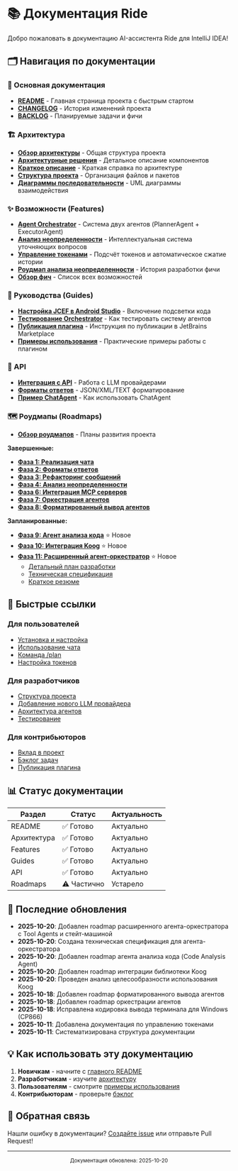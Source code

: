 # 📚 Документация Ride

Добро пожаловать в документацию AI-ассистента Ride для IntelliJ IDEA!

## 🗂️ Навигация по документации

### 📖 Основная документация

- [**README**](../README.md) - Главная страница проекта с быстрым стартом
- [**CHANGELOG**](CHANGELOG.md) - История изменений проекта
- [**BACKLOG**](BACKLOG.md) - Планируемые задачи и фичи

### 🏗️ Архитектура

- [**Обзор архитектуры**](architecture/overview.md) - Общая структура проекта
- [**Архитектурные решения**](architecture.md) - Детальное описание компонентов
- [**Краткое описание**](ARCHITECTURE_SUMMARY.md) - Краткая справка по архитектуре
- [**Структура проекта**](project-structure.md) - Организация файлов и пакетов
- [**Диаграммы последовательности**](sequence-diagrams.md) - UML диаграммы взаимодействия

### ✨ Возможности (Features)

- [**Agent Orchestrator**](features/agent-orchestrator.md) - Система двух агентов (PlannerAgent + ExecutorAgent)
- [**Анализ неопределенности**](features/FEATURE_UNCERTAINTY_ANALYSIS.md) - Интеллектуальная система уточняющих вопросов
- [**Управление токенами**](features/token-management.md) - Подсчёт токенов и автоматическое сжатие истории
- [**Роудмап анализа неопределенности**](features/uncertainty-analysis-roadmap.md) - История разработки фичи
- [**Обзор фич**](features/README.md) - Список всех возможностей

### 📘 Руководства (Guides)

- [**Настройка JCEF в Android Studio**](guides/android-studio-jcef.md) - Включение подсветки кода
- [**Тестирование Orchestrator**](guides/testing-orchestrator.md) - Как тестировать систему агентов
- [**Публикация плагина**](PUBLISHING_GUIDE.md) - Инструкция по публикации в JetBrains Marketplace
- [**Примеры использования**](USAGE_EXAMPLES.md) - Практические примеры работы с плагином

### 🔌 API

- [**Интеграция с API**](api-integration.md) - Работа с LLM провайдерами
- [**Форматы ответов**](api/response-formats.md) - JSON/XML/TEXT форматирование
- [**Пример ChatAgent**](chat-agent-example.md) - Как использовать ChatAgent

### 🗺️ Роудмапы (Roadmaps)

- [**Обзор роудмапов**](roadmaps/README.md) - Планы развития проекта

**Завершенные:**

- [**Фаза 1: Реализация чата**](roadmaps/01-chat-implementation-phase1.md)
- [**Фаза 2: Форматы ответов**](roadmaps/02-response-format-feature.md)
- [**Фаза 3: Рефакторинг сообщений**](roadmaps/03-llm-messages-refactor.md)
- [**Фаза 4: Анализ неопределенности**](roadmaps/04-uncertainty-analysis-feature.md)
- [**Фаза 6: Интеграция MCP серверов**](roadmaps/06-mcp-server-integration.md)
- [**Фаза 7: Оркестрация агентов**](roadmaps/07-agent-orchestration.md)
- [**Фаза 8: Форматированный вывод агентов**](roadmaps/08-agent-formatted-output.md)

**Запланированные:**
- [**Фаза 9: Агент анализа кода**](roadmaps/09-code-analysis-agent.md) ⭐ Новое
- [**Фаза 10: Интеграция Koog**](roadmaps/10-koog-integration.md) ⭐ Новое
- [**Фаза 11: Расширенный агент-оркестратор**](roadmaps/11-enhanced-orchestrator.md) ⭐ Новое
  - [Детальный план разработки](roadmaps/enhanced-orchestrator-development.md)
  - [Техническая спецификация](roadmaps/enhanced-orchestrator-technical.md)
  - [Краткое резюме](roadmaps/ORCHESTRATOR_SUMMARY.md)

## 🎯 Быстрые ссылки

### Для пользователей
- [Установка и настройка](../README.md#-установка)
- [Использование чата](../README.md#-использование)
- [Команда /plan](features/agent-orchestrator.md#через-ui-команда-plan)
- [Настройка токенов](features/token-management.md#настройки)

### Для разработчиков

- [Структура проекта](project-structure.md)
- [Добавление нового LLM провайдера](../README.md#добавление-нового-llm-провайдера)
- [Архитектура агентов](architecture/overview.md)
- [Тестирование](../README.md#-тестирование)

### Для контрибьюторов

- [Вклад в проект](../README.md#-вклад-в-проект)
- [Бэклог задач](BACKLOG.md)
- [Публикация плагина](PUBLISHING_GUIDE.md)

## 📊 Статус документации

| Раздел      | Статус      | Актуальность |
|-------------|-------------|--------------|
| README      | ✅ Готово    | Актуально    |
| Архитектура | ✅ Готово    | Актуально    |
| Features    | ✅ Готово    | Актуально    |
| Guides      | ✅ Готово    | Актуально    |
| API         | ✅ Готово    | Актуально    |
| Roadmaps    | ⚠️ Частично | Устарело     |

## 🔄 Последние обновления

- **2025-10-20**: Добавлен roadmap расширенного агента-оркестратора с Tool Agents и стейт-машиной
- **2025-10-20**: Создана техническая спецификация для агента-оркестратора
- **2025-10-20**: Добавлен roadmap агента анализа кода (Code Analysis Agent)
- **2025-10-20**: Добавлен roadmap интеграции библиотеки Koog
- **2025-10-20**: Проведен анализ целесообразности использования Koog
- **2025-10-18**: Добавлен roadmap форматированного вывода агентов
- **2025-10-18**: Добавлен roadmap оркестрации агентов
- **2025-10-18**: Исправлена кодировка вывода терминала для Windows (CP866)
- **2025-10-11**: Добавлена документация по управлению токенами
- **2025-10-11**: Систематизирована структура документации

## 💡 Как использовать эту документацию

1. **Новичкам** - начните с [главного README](../README.md)
2. **Разработчикам** - изучите [архитектуру](architecture/overview.md)
3. **Пользователям** - смотрите [примеры использования](USAGE_EXAMPLES.md)
4. **Контрибьюторам** - проверьте [бэклог](BACKLOG.md)

## 📝 Обратная связь

Нашли ошибку в документации? [Создайте issue](https://github.com/yourusername/ride/issues) или отправьте Pull Request!

---

<p align="center">
  <sub>Документация обновлена: 2025-10-20</sub>
</p>
